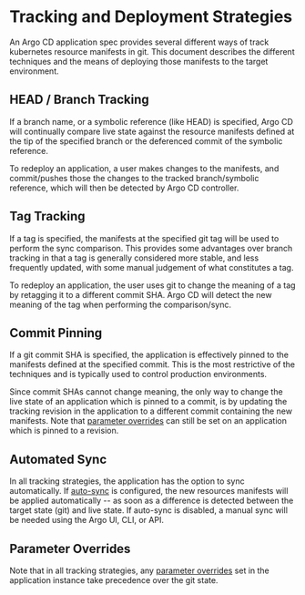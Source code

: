 # Tracking and Deployment Strategies

An Argo CD application spec provides several different ways of track kubernetes resource manifests in
git. This document describes the different techniques and the means of deploying those manifests to
the target environment.

## HEAD / Branch Tracking

If a branch name, or a symbolic reference (like HEAD) is specified, Argo CD will continually compare
live state against the resource manifests defined at the tip of the specified branch or the
deferenced commit of the symbolic reference.

To redeploy an application, a user makes changes to the manifests, and commit/pushes those the
changes to the tracked branch/symbolic reference, which will then be detected by Argo CD controller.

## Tag Tracking

If a tag is specified, the manifests at the specified git tag will be used to perform the sync
comparison. This provides some advantages over branch tracking in that a tag is generally considered
more stable, and less frequently updated, with some manual judgement of what constitutes a tag.

To redeploy an application, the user uses git to change the meaning of a tag by retagging it to a
different commit SHA. Argo CD will detect the new meaning of the tag when performing the
comparison/sync.

## Commit Pinning

If a git commit SHA is specified, the application is effectively pinned to the manifests defined at
the specified commit. This is the most restrictive of the techniques and is typically used to
control production environments.

Since commit SHAs cannot change meaning, the only way to change the live state of an application
which is pinned to a commit, is by updating the tracking revision in the application to a different
commit containing the new manifests. Note that [parameter overrides](parameters.md) can still be set
on an application which is pinned to a revision.

## Automated Sync

In all tracking strategies, the application has the option to sync automatically. If [auto-sync](auto_sync.md)
is configured, the new resources manifests will be applied automatically -- as soon as a difference
is detected between the target state (git) and live state. If auto-sync is disabled, a manual sync
will be needed using the Argo UI, CLI, or API.

## Parameter Overrides
Note that in all tracking strategies, any [parameter overrides](parameters.md) set in the
application instance take precedence over the git state.
